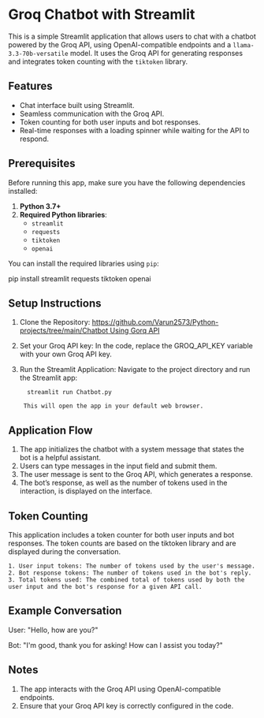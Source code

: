 # Groq Chatbot with Streamlit

This is a simple Streamlit application that allows users to chat with a chatbot powered by the Groq API, using OpenAI-compatible endpoints and a `llama-3.3-70b-versatile` model. It uses the Groq API for generating responses and integrates token counting with the `tiktoken` library.

## Features

- Chat interface built using Streamlit.
- Seamless communication with the Groq API.
- Token counting for both user inputs and bot responses.
- Real-time responses with a loading spinner while waiting for the API to respond.

## Prerequisites

Before running this app, make sure you have the following dependencies installed:

1. **Python 3.7+**
2. **Required Python libraries**: 
    - `streamlit`
    - `requests`
    - `tiktoken`
    - `openai`

You can install the required libraries using `pip`:

pip install streamlit requests tiktoken openai


## Setup Instructions

1. Clone the Repository:
    [https://github.com/Varun2573/Python-projects/tree/main/Chatbot Using Gorq API](https://github.com/Varun2573/Python-projects/tree/main/Chatbot%20Using%20Gorq%20API)

2. Set your Groq API key: 
    In the code, replace the GROQ_API_KEY variable with your own Groq API key.

3. Run the Streamlit Application: 
    Navigate to the project directory and run the Streamlit app:

         streamlit run Chatbot.py

        This will open the app in your default web browser.

## Application Flow

1. The app initializes the chatbot with a system message that states the bot is a helpful assistant.
2. Users can type messages in the input field and submit them.
3. The user message is sent to the Groq API, which generates a response.
4. The bot’s response, as well as the number of tokens used in the interaction, is displayed on the interface.

## Token Counting

This application includes a token counter for both user inputs and bot responses. The token counts are based on the tiktoken library and are displayed during the conversation.

    1. User input tokens: The number of tokens used by the user's message.
    2. Bot response tokens: The number of tokens used in the bot's reply.
    3. Total tokens used: The combined total of tokens used by both the user input and the bot's response for a given API call.

## Example Conversation

User: "Hello, how are you?"

Bot: "I'm good, thank you for asking! How can I assist you today?"

## Notes

1. The app interacts with the Groq API using OpenAI-compatible endpoints.
2. Ensure that your Groq API key is correctly configured in the code.
